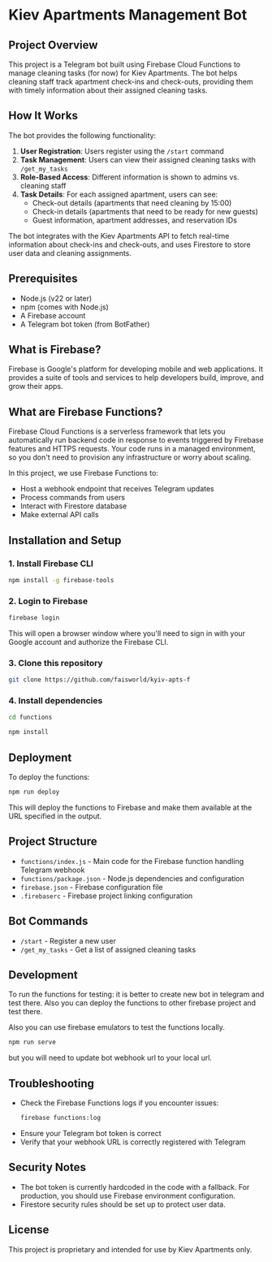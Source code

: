 # Kiev Apartments Management Bot

## Project Overview
This project is a Telegram bot built using Firebase Cloud Functions to manage cleaning tasks (for now) for Kiev Apartments. The bot helps cleaning staff track apartment check-ins and check-outs, providing them with timely information about their assigned cleaning tasks.

## How It Works
The bot provides the following functionality:

1. **User Registration**: Users register using the `/start` command
2. **Task Management**: Users can view their assigned cleaning tasks with `/get_my_tasks`
3. **Role-Based Access**: Different information is shown to admins vs. cleaning staff
4. **Task Details**: For each assigned apartment, users can see:
   - Check-out details (apartments that need cleaning by 15:00)
   - Check-in details (apartments that need to be ready for new guests)
   - Guest information, apartment addresses, and reservation IDs

The bot integrates with the Kiev Apartments API to fetch real-time information about check-ins and check-outs, and uses Firestore to store user data and cleaning assignments.

## Prerequisites
- Node.js (v22 or later)
- npm (comes with Node.js)
- A Firebase account
- A Telegram bot token (from BotFather)

## What is Firebase?
Firebase is Google's platform for developing mobile and web applications. It provides a suite of tools and services to help developers build, improve, and grow their apps.

## What are Firebase Functions?
Firebase Cloud Functions is a serverless framework that lets you automatically run backend code in response to events triggered by Firebase features and HTTPS requests. Your code runs in a managed environment, so you don't need to provision any infrastructure or worry about scaling.

In this project, we use Firebase Functions to:
- Host a webhook endpoint that receives Telegram updates
- Process commands from users
- Interact with Firestore database
- Make external API calls

## Installation and Setup

### 1. Install Firebase CLI

```bash
npm install -g firebase-tools
```

### 2. Login to Firebase

```bash
firebase login
```

This will open a browser window where you'll need to sign in with your Google account and authorize the Firebase CLI.

### 3. Clone this repository

```bash
git clone https://github.com/faisworld/kyiv-apts-f
```

### 4. Install dependencies

```bash
cd functions

npm install
```


## Deployment
To deploy the functions:

```bash
npm run deploy
```

This will deploy the functions to Firebase and make them available at the URL specified in the output.

## Project Structure
- `functions/index.js` - Main code for the Firebase function handling Telegram webhook
- `functions/package.json` - Node.js dependencies and configuration
- `firebase.json` - Firebase configuration file
- `.firebaserc` - Firebase project linking configuration

## Bot Commands
- `/start` - Register a new user
- `/get_my_tasks` - Get a list of assigned cleaning tasks

## Development
To run the functions for testing:
it is better to create new bot in telegram and test there. 
Also you can deploy the functions to other firebase project and test there.

Also you can use firebase emulators to test the functions locally.

```bash
npm run serve
```

but you will need to update bot webhook url to your local url.

## Troubleshooting
- Check the Firebase Functions logs if you encounter issues:
  ```bash
  firebase functions:log
  ```
- Ensure your Telegram bot token is correct
- Verify that your webhook URL is correctly registered with Telegram

## Security Notes
- The bot token is currently hardcoded in the code with a fallback. For production, you should use Firebase environment configuration.
- Firestore security rules should be set up to protect user data.

## License
This project is proprietary and intended for use by Kiev Apartments only.